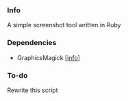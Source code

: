 ### Info

A simple screenshot tool written in Ruby

### Dependencies

- GraphicsMagick [[info](http://www.graphicsmagick.org/README.html)]

### To-do

Rewrite this script
